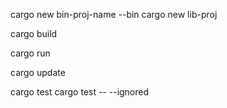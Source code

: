 

cargo new bin-proj-name --bin
cargo new lib-proj

cargo build

cargo run

cargo update

cargo test
cargo test -- --ignored
